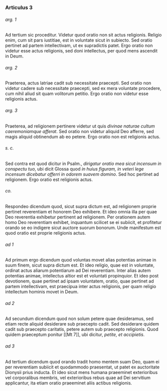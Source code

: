 ### Articulus 3

###### arg. 1
Ad tertium sic proceditur. Videtur quod oratio non sit actus religionis. Religio enim, cum sit pars iustitiae, est in voluntate sicut in subiecto. Sed oratio pertinet ad partem intellectivam, ut ex supradictis patet. Ergo oratio non videtur esse actus religionis, sed doni intellectus, per quod mens ascendit in Deum.

###### arg. 2
Praeterea, actus latriae cadit sub necessitate praecepti. Sed oratio non videtur cadere sub necessitate praecepti, sed ex mera voluntate procedere, cum nihil aliud sit quam volitorum petitio. Ergo oratio non videtur esse religionis actus.

###### arg. 3
Praeterea, ad religionem pertinere videtur ut quis *divinae naturae cultum caeremoniamque afferat*. Sed oratio non videtur aliquid Deo afferre, sed magis aliquid obtinendum ab eo petere. Ergo oratio non est religionis actus.

###### s. c.
Sed contra est quod dicitur in Psalm., *dirigatur oratio mea sicut incensum in conspectu tuo*, ubi dicit Glossa quod *in huius figuram, in veteri lege incensum dicebatur offerri in odorem suavem domino*. Sed hoc pertinet ad religionem. Ergo oratio est religionis actus.

###### co.
Respondeo dicendum quod, sicut supra dictum est, ad religionem proprie pertinet reverentiam et honorem Deo exhibere. Et ideo omnia illa per quae Deo reverentia exhibetur pertinent ad religionem. Per orationem autem homo Deo reverentiam exhibet, inquantum scilicet se ei subiicit, et profitetur orando se eo indigere sicut auctore suorum bonorum. Unde manifestum est quod oratio est proprie religionis actus.

###### ad 1
Ad primum ergo dicendum quod voluntas movet alias potentias animae in suum finem, sicut supra dictum est. Et ideo religio, quae est in voluntate, ordinat actus aliarum potentiarum ad Dei reverentiam. Inter alias autem potentias animae, intellectus altior est et voluntati propinquior. Et ideo post devotionem, quae pertinet ad ipsam voluntatem, oratio, quae pertinet ad partem intellectivam, est praecipua inter actus religionis, per quam religio intellectum hominis movet in Deum.

###### ad 2
Ad secundum dicendum quod non solum petere quae desideramus, sed etiam recte aliquid desiderare sub praecepto cadit. Sed desiderare quidem cadit sub praecepto caritatis, petere autem sub praecepto religionis. Quod quidem praeceptum ponitur [[Mt 7]], ubi dicitur, *petite, et accipietis*.

###### ad 3
Ad tertium dicendum quod orando tradit homo mentem suam Deo, quam ei per reverentiam subiicit et quodammodo praesentat, ut patet ex auctoritate Dionysii prius inducta. Et ideo sicut mens humana praeeminet exterioribus vel corporalibus membris, vel exterioribus rebus quae ad Dei servitium applicantur, ita etiam oratio praeeminet aliis actibus religionis.

